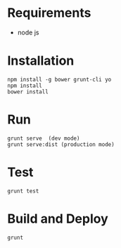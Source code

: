 
# Requirements

* node js

# Installation
 ```
npm install -g bower grunt-cli yo
npm install
bower install
```
# Run
```
grunt serve  (dev mode)
grunt serve:dist (production mode)
```
# Test
```
grunt test
```

# Build and Deploy
```
grunt
```

